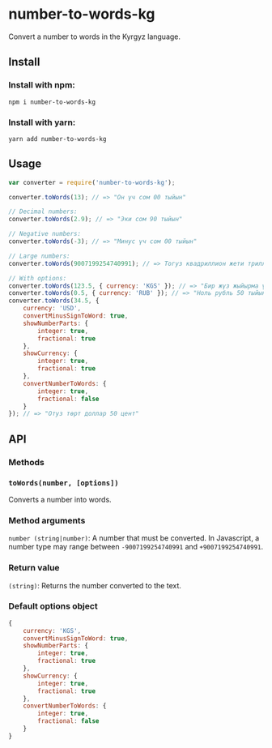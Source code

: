 # number-to-words-kg
Convert a number to words in the Kyrgyz language.

## Install

### Install with npm:

```npm i number-to-words-kg```

### Install with yarn:

```yarn add number-to-words-kg```

## Usage

```js
var converter = require('number-to-words-kg');

converter.toWords(13); // => "Он үч сом 00 тыйын"

// Decimal numbers:
converter.toWords(2.9); // => "Эки сом 90 тыйын"

// Negative numbers:
converter.toWords(-3); // => "Минус үч сом 00 тыйын"

// Large numbers:
converter.toWords(9007199254740991); // => Тогуз квадриллион жети триллион бир жүз токсон тогуз миллиард эки жүз элүү төрт миллион жети жүз кырк миң тогуз жүз токсон бир сом 00 тыйын

// With options:
converter.toWords(123.5, { currency: 'KGS' }); // => "Бир жүз жыйырма үч сом 50 тыйын"
converter.toWords(0.5, { currency: 'RUB' }); // => "Ноль рубль 50 тыйын"
converter.toWords(34.5, {
    currency: 'USD',
	convertMinusSignToWord: true,
	showNumberParts: {
		integer: true,
        fractional: true
	},
    showCurrency: {
        integer: true,
        fractional: true
    },
	convertNumberToWords: {
		integer: true,
        fractional: false
	}
}); // => "Отуз төрт доллар 50 цент"
```

## API

### Methods

### `toWords(number, [options])`

Converts a number into words.

### Method arguments
`number (string|number)`: A number that must be converted. In Javascript, a number type may range between `-9007199254740991` and `+9007199254740991`.

### Return value
`(string)`: Returns the number converted to the text.

### Default options object
```js
{
    currency: 'KGS',
	convertMinusSignToWord: true,
	showNumberParts: {
		integer: true,
        fractional: true
	},
    showCurrency: {
        integer: true,
        fractional: true
    },
	convertNumberToWords: {
		integer: true,
        fractional: false
	}
}
```